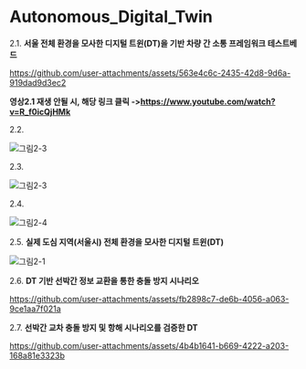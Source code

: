 # Autonomous_Digital_Twin

2.1. **서울 전체 환경을 모사한 디지털 트윈(DT)을 기반 차량 간 소통 프레임워크 테스트베드** 


https://github.com/user-attachments/assets/563e4c6c-2435-42d8-9d6a-919dad9d3ec2

**영상2.1 재생 안될 시, 해당 링크 클릭 ->https://www.youtube.com/watch?v=R_f0icQjHMk**

2.2. 


![그림2-3](https://github.com/user-attachments/assets/14ebe87b-dd9f-4454-ba0b-85e80b625ec0)


2.3. 


![그림2-3](https://github.com/user-attachments/assets/384d9c8d-2356-4e5f-8622-f0f199c970da)


2.4. 


![그림2-4](https://github.com/user-attachments/assets/8ab26851-4ce0-42ad-95e1-65801371baa7)


2.5. **실제 도심 지역(서울시) 전체 환경을 모사한 디지털 트윈(DT)**


![그림2-1](https://github.com/user-attachments/assets/1c553b1a-94db-416e-94e9-b9f627b4be94)


2.6. **DT 기반 선박간 정보 교환을 통한 충돌 방지 시나리오**


https://github.com/user-attachments/assets/fb2898c7-de6b-4056-a063-9ce1aa7f021a


2.7. **선박간 교차 충돌 방지 및 항해 시나리오를 검증한 DT**


https://github.com/user-attachments/assets/4b4b1641-b669-4222-a203-168a81e3323b

